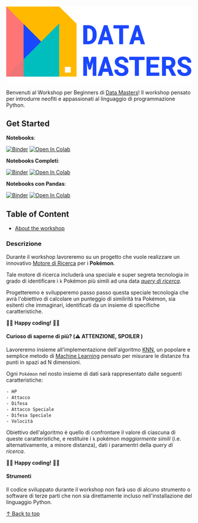 ![PyCon 2022 Banner](./banner.png)

Benvenuti al Workshop per Beginners di [Data Masters](https://datamasters.it)! Il workshop pensato per introdurre neofiti e appassionati al linguaggio di programmazione Python.

## Get Started

**Notebooks**: 

[![Binder](https://mybinder.org/badge_logo.svg)](https://mybinder.org/v2/gh/Datamasters-it/Gotta-Check-Them-All/main?labpath=analisi_dati_roba_da_donne.ipynb)
[![Open In Colab](https://colab.research.google.com/assets/colab-badge.svg) ](https://colab.research.google.com/github/Datamasters-it/Gotta-Check-Them-All/blob/main/analisi_dati_roba_da_donne.ipynb)

**Notebooks Completi**: 

[![Binder](https://mybinder.org/badge_logo.svg)](https://mybinder.org/v2/gh/Datamasters-it/Gotta-Check-Them-All/main?labpath=Live_Coding_FULL.ipynb)
[![Open In Colab](https://colab.research.google.com/assets/colab-badge.svg)](https://colab.research.google.com/github/Datamasters-it/Gotta-Check-Them-All/blob/main/Live_Coding_FULL.ipynb)

**Notebooks con Pandas**: 

[![Binder](https://mybinder.org/badge_logo.svg)](https://mybinder.org/v2/gh/Datamasters-it/Gotta-Check-Them-All/main?labpath=Live_Coding_FULL_Pandas.ipynb)
[![Open In Colab](https://colab.research.google.com/assets/colab-badge.svg)](https://colab.research.google.com/github/Datamasters-it/Gotta-Check-Them-All/blob/main/Live_Coding_FULL_Pandas.ipynb)

[**Slides Deck**]:(https://frankhood-my.sharepoint.com/:p:/g/personal/info_frankhood_onmicrosoft_com/Ed5gx77NS1pKgQqe6q-kMYwBGpgDpDZku6P1t0D_oc7Jwg?e=ceqGRf)

## Table of Content

- [About the workshop](#descr) 


### <a name="descr">Descrizione</a>

Durante il workshop lavoreremo su un progetto che vuole realizzare un innovativo [Motore di Ricerca](https://it.wikipedia.org/wiki/Motore_di_ricerca) per i **Pokémon**.

Tale motore di ricerca includerà una speciale e super segreta tecnologia in grado di identificare i `k` Pokémon più simili ad una data [_query di ricerca_](https://it.wikipedia.org/wiki/Information_retrieval).

Progetteremo e svilupperemo passo passo questa speciale tecnologia che avrà l'obiettivo di calcolare un punteggio di similirità tra Pokémon, sia esitenti che immaginari, identificati da un insieme di specifiche caratteristiche. 

🧑‍💻 **Happy coding!** 👩‍💻

#### Curioso di saperne di più? (⚠️  ATTENZIONE, SPOILER )

Lavoreremo insieme all'implementazione dell'algoritmo [KNN](https://it.wikipedia.org/wiki/K-nearest_neighbors), un popolare e semplice metodo di [Machine Learning](https://it.wikipedia.org/wiki/Apprendimento_automatico) pensato per misurare le distanze fra punti in spazi ad N dimensioni. 

Ogni `Pokémon` nel nosto insieme di dati sarà rappresentato dalle seguenti caratteristiche:

```
- HP
- Attacco
- Difesa
- Attacco Speciale
- Difesa Speciale
- Velocità
```

Obiettivo dell'algoritmo è quello di confrontare il valore di ciascuna di queste caratteristiche, e restituire i `k` pokémon _maggiormente simili_ (i.e. alternativamente, a minore distanza), dati i paramentri della _query di ricerca_.

🧑‍💻 **Happy coding!** 👩‍💻

#### Strumenti

Il codice sviluppato durante il workshop non farà uso di alcuno strumento o software di terze parti che non sia direttamente incluso nell'installazione del linguaggio Python.

[↑ Back to top](#table-of-content)
